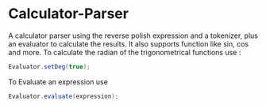 # Calculator-Parser
A calculator parser using the reverse polish expression and a tokenizer, plus an evaluator to calculate the results.
It also supports function like sin, cos and more.
To calculate the radian of the trigonometrical functions use :
```java
Evaluator.setDeg(true);
```
To Evaluate an expression use 
```java
Evaluator.evaluate(expression);
```
